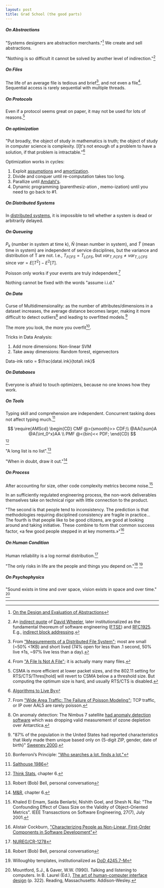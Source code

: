 ```yaml
---
layout: post
title: Grad School (the good parts)
---
```


##### On Abstractions
"Systems designers are abstraction merchants."[^abstractions] We create and sell abstractions.

"Nothing is so difficult it cannot be solved by another level of indirection."[^wheeler]

##### On Files
The life of an average file is tedious and brief[^tediousandbrief], and not even a file[^notafile]. Sequential access is rarely sequential with multiple threads.

##### On Protocols
Even if a protocol seems great on paper, it may not be used for lots of reasons.[^csma]

##### On optimization
"Put broadly, the object of study in mathematics is truth; the object of study in computer science is complexity. [I]t's not enough of a problem to have a solution, if that problem is intractable."[^toliveby]

Optimization works in cycles:
1. Exploit [assumptions](dl.acm.org/citation.cfm?id=313859) and [amortization](https://www.youtube.com/watch?v=3MpzavN3Mco).
1. Divide and conquer until re-computation takes too long.
1. Parallize until [Amdahl's](https://en.wikipedia.org/wiki/Amdahl%27s_law).
1. Dynamic programming (parenthesiz-ation , memo-ization) until you need to go back to #1.

##### On Distributed Systems
In [distributed systems](https://github.com/aphyr/distsys-class), it is impossible to tell whether a system is dead or arbitrarily delayed.

##### On Queueing
$P_k$ (number in system at time k), $\bar{N}$ (mean number in system), and $\bar{T}$ (mean time in system) are independent of service disciplines, but the variance and distribution of T are not. I.e., $T_{FCFS} = T_{LCFS}$, but $var_{T,FCFS} \neq var_{T,LCFS}$ since $var = E[T^2] - E^2[T]$.

Poisson only works if your events are truly independent.[^poisson]

Nothing cannot be fixed with the words "assume i.i.d."

<!-- <p class="center">
  <a class="fancybox" href="{{site.url}}/images/2017-08/disc-cont.svg"><img src="{{site.url}}/images/2017-08/disc-cont.svg" width="40%"/></a>
</p>
 -->
<!-- ##### On Sorting

|                                      | $split(1,n-1), \Theta(n^2)$  | $split(n/2,n/2), \Theta(n\cdot lgn)$  |
| ------------------------------------:|:----------------------------:| :-------------------------------:|
| recurse on input: work on way up     | insertion sort               | merge sort  |
| recurse on output: work on way down  | selection sort               |   Quicksort (kind of) |
 -->

##### On Data
Curse of Multidimensionality: as the number of attributes/dimensions in a dataset increases, the average distance becomes larger, making it more difficult to detect outliers[^nimbus] and leading to overfitted models.[^multidimensionality]

The more you look, the more you overfit[^bonferroni].

Tricks in Data Analysis:
1. Add more dimensions: Non-linear SVM
1. Take away dimensions: Random forest, eigenvectors

Data-ink ratio = $\frac{data\ ink}{total\ ink}$

##### On Databases
Everyone is afraid to touch optimizers, because no one knows how they work.

##### On Tools
Typing skill and comprehension are independent. Concurrent tasking does not affect typing much.[^salthouse]

$$
\require{AMScd}
\begin{CD}
CMF @>{smooth}>> CDF;\\
@AA{\sum}A @A{\int_0^x}AA \\
PMF @<{bin}<< PDF;
\end{CD}
$$
[^distributions]

"A long list is no list".[^bobbell]

"When in doubt, draw it out."[^drawitout]

##### On Process
After accounting for size, other code complexity metrics become noise.[^noise]

In an sufficiently regulated engineering process, the non-work deliverables themselves take on technical rigor with little connection to the product.

"The second is that people tend to inconsistency. The prediction is that methodologies requiring disciplined consistency are fragile in practice... The fourth is that people like to be good citizens, are good at looking around and taking initiative. These combine to form that common success factor, «a few good people stepped in at key moments.»"[^cockburn]

##### On Human Condition
Human reliability is a log normal distribution.[^nureg]

"The only risks in life are the people and things you depend on."[^bobbell] [^willoughby]

##### On Psychophysics
"Sound exists in time and over space, vision exists in space and over time." [^mountfordgaver]

---

[^abstractions]: [On the Design and Evaluation of Abstractions](http://www.cse.nd.edu/Reports/1992/tr-92-7.ps)
[^wheeler]: An [indirect quote](https://www.microsoft.com/en-us/research/wp-content/uploads/2016/02/turinglecture.pdf) of [David Wheeler](https://en.wikipedia.org/wiki/David_Wheeler_(British_computer_scientist)), later institutionalized as the fundamental theoreum of software engineering ([FTSE](https://en.wikipedia.org/wiki/Fundamental_theorem_of_software_engineering)) and [RFC1925](https://tools.ietf.org/html/rfc1925). E.g., [indirect block addressing](https://lwn.net/Articles/187321/).
[^mountfordgaver]: Mountford, S.J., & Gaver, W.W. (1990). Talking and listening to computers. In B. Laurel (Ed.), [The art of human-computer interface design](http://amzn.to/2vFevAz) (p. 322). Reading, Massachusetts: Addison-Wesley.
[^willoughby]: Willoughby templates, institutionalized as [DoD 4245.7-M](handle.dtic.mil/100.2/ADA303209)
[^bobbell]: Robert (Bob) Bell, personal conversation
[^nureg]: [NUREG/CR-1278](https://www.nrc.gov/docs/ML0712/ML071210299.pdf)
[^csma]: CSMA is more efficient at lower packet sizes, and the 802.11 setting for RTS/CTS/Thres[hold] will revert to CSMA below a a threshold size. But computing the optimum size is hard, and usually RTS/CTS is disabled.
[^tediousandbrief]: From ["Measurements of a Distributed File System"](dl.acm.org/citation.cfm?id=121164); most are small (~50% <1KB) and short lived (74% open for less than .1 second, 50% live ≤1s, ~97% live less than a day).
[^notafile]: From ["A File Is Not A File"](dl.acm.org/citation.cfm?id=2043564); it is actually many many files.
[^poisson]: From ["Wide Area Traffic: The Failure of Poisson Modeling"](www.icir.org/vern/papers/poisson.TON.pdf); TCP traffic, or IP over AAL5 are rarely poisson.
[^toliveby]: [Algorithms to Live By](http://amzn.to/2x5zryq)
[^multidimensionality]: "87% of the population in the United States had reported characteristics that likely made them unique based only on {5-digit ZIP, gender, date of birth}" [Sweeney 2000](https://dataprivacylab.org/projects/identifiability/paper1.pdf).
[^salthouse]: [Salthouse 1986](http://faculty.virginia.edu/cogage/publications2/Pre%201995/Perceptual%20Cognitive%20and%20Motoric%20Aspects%20of%20Transcription%20Typing.pdf)
[^drawitout]: [M&R](http://amzn.to/2wRnqgF), chapter 6.
[^cockburn]: Alistair Cockburn, ["Characterizing People as Non-Linear, First-Order Components in Software Development"](http://alistair.cockburn.us/Characterizing+people+as+non-linear,+first-order+components+in+software+development)
[^noise]: Khaled El Emam, Saida Benlarbi, Nishith Goel, and Shesh N. Rai: "The Confounding Effect of Class Size on the Validity of Object-Oriented Metrics". IEEE Transasctions on Software Engineering, 27(7), July 2001.
[^nimbus]: On anomaly detection: The Nimbus 7 satellite [had anomaly detection software](http://www.nature.com/nature/journal/v322/n6082/abs/322808a0.html) which was dropping valid measurement of ozone depletion over Antarctica.
[^bonferroni]: Bonferroni’s Principle: ["Who searches a lot, finds a lot."](http://rationalwiki.org/wiki/Bonferroni%27s_principle)
[^distributions]: [Think Stats](http://amzn.to/2wRBFC0), chapter 6.

<script type="text/x-mathjax-config">
  MathJax.Hub.Config({
    tex2jax: {
      inlineMath: [ ['$','$'], ["\\(","\\)"] ],
      processEscapes: true
    }
  });
</script>

<script type="text/javascript"
    src="http://cdn.mathjax.org/mathjax/latest/MathJax.js?config=TeX-AMS-MML_HTMLorMML">
</script>